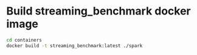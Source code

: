 # Build streaming_benchmark docker image

```bash
cd containers
docker build -t streaming_benchmark:latest ./spark
```